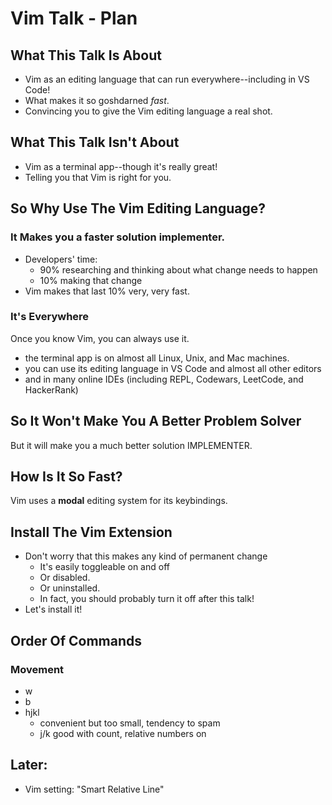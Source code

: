 # Vim Talk - Plan

## What This Talk Is About

- Vim as an editing language that can run everywhere--including in VS Code!
- What makes it so goshdarned _fast_.
- Convincing you to give the Vim editing language a real shot.

## What This Talk Isn't About

- Vim as a terminal app--though it's really great!
- Telling you that Vim is right for you.

## So Why Use The Vim Editing Language?

### It Makes you a faster solution implementer.

- Developers' time:
  - 90% researching and thinking about what change needs to happen
  - 10% making that change
- Vim makes that last 10% very, very fast.

### It's Everywhere

Once you know Vim, you can always use it.

- the terminal app is on almost all Linux, Unix, and Mac machines.
- you can use its editing language in VS Code and almost all other editors
- and in many online IDEs (including REPL, Codewars, LeetCode, and HackerRank)

## So It Won't Make You A Better Problem Solver

But it will make you a much better solution IMPLEMENTER.

## How Is It So Fast?

Vim uses a **modal** editing system for its keybindings.

## Install The Vim Extension

- Don't worry that this makes any kind of permanent change
  - It's easily toggleable on and off
  - Or disabled.
  - Or uninstalled.
  - In fact, you should probably turn it off after this talk!
- Let's install it!

## Order Of Commands

### Movement

- w
- b
- hjkl
  - convenient but too small, tendency to spam
  - j/k good with count, relative numbers on

## Later:

- Vim setting: "Smart Relative Line"
